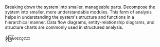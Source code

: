Breaking down the system into smaller, manageable parts.
Decompose the system into smaller, more understandable modules. 
This form of analysis helps in understanding the system's structure and functions in a hierarchical manner.
Data flow diagrams, entity-relationship diagrams, and structure charts are commonly used in structured analysis.

ခွဲခြမ်းလေ့လာ